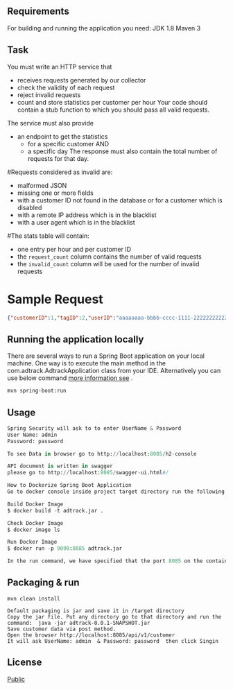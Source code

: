 ## Requirements
For building and running the application you need:
JDK 1.8
Maven 3
## Task
You must write an HTTP service that 
- receives requests generated by our collector
- check the validity of each request
- reject invalid requests
- count and store statistics per customer per hour
Your code should contain a stub function to which you should pass all valid requests.

The service must also provide
- an endpoint to get the statistics
  - for a specific customer 
  AND
  - a specific day
The response must also contain the total number of requests for that day.

#Requests considered as invalid are:
* malformed JSON
* missing one or more fields
* with a customer ID not found in the database or for a customer which is disabled
* with a remote IP address which is in the blacklist
* with a user agent which is in the blacklist

#The stats table will contain:
* one entry per hour and per customer ID
* the `request_count` column contains the number of valid requests
* the `invalid_count` column will be used for the number of invalid requests

# Sample Request
```json
{"customerID":1,"tagID":2,"userID":"aaaaaaaa-bbbb-cccc-1111-222222222222","remoteIP":"123.234.56.78","timestamp":1500000000}
```

## Running the application locally
There are several ways to run a Spring Boot application on your local machine. One way is to execute the main method in the com.adtrack.AdtrackApplication class from your IDE.
Alternatively you can use below command [more information see](https://docs.spring.io/spring-boot/docs/current/reference/html/build-tool-plugins.html#build-tool-plugins-maven-plugin) .

```bash
mvn spring-boot:run
```

## Usage

```python
Spring Security will ask to to enter UserName & Password
User Name: admin
Password: password

To see Data in browser go to http://localhost:8085/h2-console

API document is written in swagger 
please go to http://localhost:8085/swagger-ui.html#/

How to Dockerize Spring Boot Application
Go to docker console inside project target directory run the following command 

Build Docker Image
$ docker build -t adtrack.jar .

Check Docker Image
$ docker image ls

Run Docker Image
$ docker run -p 9090:8085 adtrack.jar

In the run command, we have specified that the port 8085 on the container should be mapped to the port 9090 on the Host OS.
```

## Packaging & run  
```
mvn clean install

Default packaging is jar and save it in /target directory 
Copy the jar file. Put any directory go to that directory and run the command:  java -jar adtrack-0.0.1-SNAPSHOT.jar
Save customer data via post method.
Open the browser http://localhost:8085/api/v1/customer  
It will ask UserName: admin  & Password: password  then click Singin

```

## License
[Public](https://test.com/licenses/)